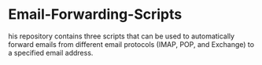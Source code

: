 # Email-Forwarding-Scripts
his repository contains three scripts that can be used to automatically forward emails from different email protocols (IMAP, POP, and Exchange) to a specified email address.
